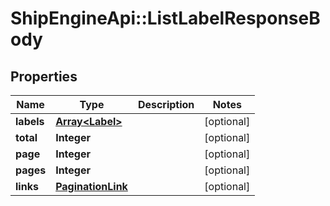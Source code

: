 # ShipEngineApi::ListLabelResponseBody

## Properties
Name | Type | Description | Notes
------------ | ------------- | ------------- | -------------
**labels** | [**Array&lt;Label&gt;**](Label.md) |  | [optional] 
**total** | **Integer** |  | [optional] 
**page** | **Integer** |  | [optional] 
**pages** | **Integer** |  | [optional] 
**links** | [**PaginationLink**](PaginationLink.md) |  | [optional] 


